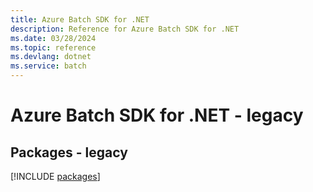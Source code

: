 ```yaml
---
title: Azure Batch SDK for .NET
description: Reference for Azure Batch SDK for .NET
ms.date: 03/28/2024
ms.topic: reference
ms.devlang: dotnet
ms.service: batch
---
```

# Azure Batch SDK for .NET - legacy
## Packages - legacy
[!INCLUDE [packages](batch-index.md)]